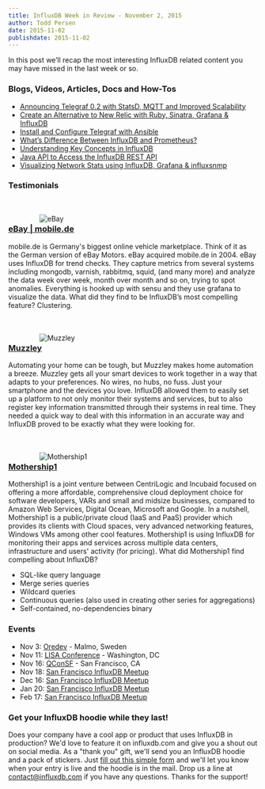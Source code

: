 ```yaml
---
title: InfluxDB Week in Review - November 2, 2015
author: Todd Persen
date: 2015-11-02
publishdate: 2015-11-02
---
```


In this post we’ll recap the most interesting InfluxDB related content you may have missed in the last week or so.

### Blogs, Videos, Articles, Docs and How-Tos

* [Announcing Telegraf 0.2 with StatsD, MQTT and Improved Scalability](https://influxdb.com/blog/2015/10/28/announcing_telegraf_0_2_0.html)
* [Create an Alternative to New Relic with Ruby, Sinatra, Grafana & InfluxDB](https://mic-kul.com/2015/10/24/garage-made-self-hosted-newrelic-collector-using-ruby-sinatra-grafana-and-influxdb/)
* [Install and Configure Telegraf with Ansible](https://github.com/dj-wasabi/ansible-telegraf)
* [What’s Difference Between InfluxDB and Prometheus?](http://stackoverflow.com/questions/33350314/usecases-influxdb-vs-prometheus/)
* [Understanding Key Concepts in InfluxDB](https://influxdb.com/docs/v0.9/concepts/key_concepts.html)
* [Java API to Access the InfluxDB REST API](http://mvnrepository.com/artifact/org.influxdb/influxdb-java/2.0)
* [Visualizing Network Stats using InfluxDB, Grafana & influxsnmp](http://lkhill.com/using-influxdb-grafana-to-display-network-statistics/)

### Testimonials

![eBay](/img/blog/ebay_logo.png)

### [eBay | mobile.de](http://www.mobile.de/)

mobile.de is Germany's biggest online vehicle marketplace. Think of it as the German version of eBay Motors. eBay acquired mobile.de in 2004. eBay uses InfluxDB for trend checks. They capture metrics from several systems including mongodb, varnish, rabbitmq, squid, (and many more) and analyze the data week over week, month over month and so on, trying to spot anomalies. Everything is hooked up with sensu and they use grafana to visualize the data. What did they find to be InfluxDB’s most compelling feature? Clustering.

![Muzzley](/img/blog/muzzley_logo.png)

### [Muzzley](https://www.muzzley.com/)

Automating your home can be tough, but Muzzley makes home automation a breeze. Muzzley gets all your smart devices to work together in a way that adapts to your preferences. No wires, no hubs, no fuss. Just your smartphone and the devices you love. InfluxDB allowed them to easily set up a platform to not only monitor their systems and services, but to also register key information transmitted through their systems in real time. They needed a quick way to deal with this information in an accurate way and InfluxDB proved to be exactly what they were looking for.

![Mothership1](/img/blog/mothership1_logo.png)

### [Mothership1](https://www.mothership1.com/)

Mothership1 is a joint venture between CentriLogic and Incubaid focused on offering a more affordable, comprehensive cloud deployment choice for software developers, VARs and small and midsize businesses, compared to Amazon Web Services, Digital Ocean, Microsoft and Google. In a nutshell, Mothership1 is a public/private cloud (IaaS and PaaS) provider which provides its clients with Cloud spaces, very advanced networking features, Windows VMs among other cool features. Mothership1 is using InfluxDB for monitoring their apps and services across multiple data centers, infrastructure and users' activity (for pricing). What did Mothership1 find compelling about InfluxDB?

* SQL-like query language
* Merge series queries
* Wildcard queries
* Continuous queries (also used in creating other series for aggregations)
* Self-contained, no-dependencies binary

### Events

* Nov 3: [Oredev](http://oredev.org/) - Malmo, Sweden
* Nov 11: [LISA Conference](https://www.usenix.org/conference/lisa15/conference-program/presentation/norton) - Washington, DC
* Nov 16: [QConSF](https://qconsf.com/) - San Francisco, CA
* Nov 18: [San Francisco InfluxDB Meetup](http://www.meetup.com/San-Francisco-InfluxDB-Meetup/events/225732800/)
* Dec 16: [San Francisco InfluxDB Meetup](http://www.meetup.com/San-Francisco-InfluxDB-Meetup/events/225733155/)
* Jan 20: [San Francisco InfluxDB Meetup](http://www.meetup.com/San-Francisco-InfluxDB-Meetup/events/225733589/)
* Feb 17: [San Francisco InfluxDB Meetup](http://www.meetup.com/San-Francisco-InfluxDB-Meetup/events/225733782/)

### Get your InfluxDB hoodie while they last!

Does your company have a cool app or product that uses InfluxDB in production? We'd love to feature it on influxdb.com and give you a shout out on social media. As a "thank you" gift, we'll send you an InfluxDB hoodie and a pack of stickers. Just [fill out this simple form](https://influxdb.com/testimonials/) and we'll let you know when your entry is live and the hoodie is in the mail. Drop us a line at contact@influxdb.com if you have any questions. Thanks for the support!

<style type="text/css">
  img {
    display: block;
    margin-left: auto;
    margin-right: auto;
    margin-top: 3.5em;
    margin-bottom: -1.5em;
    max-width: 75%;
  }
</style>
